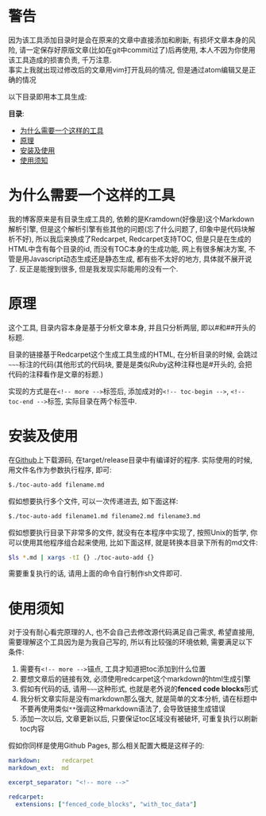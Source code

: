 # 警告
因为该工具添加目录时是会在原来的文章中直接添加和刷新, 有损坏文章本身的风险, 请一定保存好原版文章(比如在git中commit过了)后再使用, 本人不因为你使用该工具造成的损害负责, 千万注意.  
事实上我就出现过修改后的文章用vim打开乱码的情况, 但是通过atom编辑又是正确的情况

以下目录即用本工具生成:

**目录**:

* [为什么需要一个这样的工具](#为什么需要一个这样的工具)
* [原理](#原理)
* [安装及使用](#安装及使用)
* [使用须知](#使用须知)

# 为什么需要一个这样的工具
我的博客原来是有目录生成工具的, 依赖的是Kramdown(好像是)这个Markdown解析引擎, 但是这个解析引擎有些其他的问题(忘了什么问题了, 印象中是代码块解析不好), 所以我后来换成了Redcarpet, Redcarpet支持TOC, 但是只是在生成的HTML中含有每个目录的id, 而没有TOC本身的生成功能, 网上有很多解决方案, 不管是用Javascript动态生成还是静态生成, 都有些不太好的地方, 具体就不展开说了.  反正是能搜到很多, 但是我发现实际能用的没有一个.  

# 原理
这个工具, 目录内容本身是基于分析文章本身, 并且只分析两层, 即以#和##开头的标题.  

目录的链接基于Redcarpet这个生成工具生成的HTML, 在分析目录的时候, 会跳过`~~~`标注的代码(其他形式的代码块, 要是是类似Ruby这种注释也是#开头的, 会把代码的注释看作是文章的标题.)

实现的方式是在`<!-- more -->`标签后, 添加成对的`<!-- toc-begin -->`, `<!-- toc-end -->`标签, 实际目录在两个标签中.  

# 安装及使用

在[Github](https://github.com/jtianling/toc-auto-add)上下载源码, 在target/release目录中有编译好的程序. 实际使用的时候, 用文件名作为参数执行程序, 即可:

~~~ bash
$./toc-auto-add filename.md
~~~

假如想要执行多个文件, 可以一次传递进去, 如下面这样:

~~~ bash
$./toc-auto-add filename1.md filename2.md filename3.md
~~~

假如想要执行目录下非常多的文件, 就没有在本程序中实现了, 按照Unix的哲学, 你可以使用其他程序组合起来使用, 比如下面这样, 就是转换本目录下所有的md文件:

~~~ bash
$ls *.md | xargs -tI {} ./toc-auto-add {}
~~~

需要重复执行的话, 请用上面的命令自行制作sh文件即可.

# 使用须知
对于没有耐心看完原理的人, 也不会自己去修改源代码满足自己需求, 希望直接用, 需要理解这个工具因为是为我自己写的, 所以有比较强的环境依赖, 需要满足以下条件:

1. 需要有`<!-- more -->`锚点, 工具才知道把toc添加到什么位置
2. 要想文章后的链接有效, 必须使用redcarpet这个markdown的html生成引擎
3. 假如有代码的话, 请用`~~~`这种形式, 也就是老外说的**fenced code blocks**形式
4. 我分析文章实际是没有markdown那么强大, 就是简单的文本分析, 请在标题中不要再使用类似`**`强调这种markdown语法了, 会导致链接生成错误
5. 添加一次以后, 文章更新以后, 只要保证toc区域没有被破坏, 可重复执行以刷新toc内容

假如你同样是使用Github Pages, 那么相关配置大概是这样子的:

~~~ yaml
markdown:      redcarpet
markdown_ext:  md

excerpt_separator: "<!-- more -->"

redcarpet:
  extensions: ["fenced_code_blocks", "with_toc_data"]
~~~

